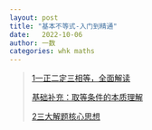 ```yaml
---
layout: post
title: "基本不等式-入门到精通"
date:   2022-10-06
author: 一数
categories: whk maths
---
```


> [1一正二定三相等，全面解读](https://b23.tv/VM7dcqr)
>
> [基础补充：取等条件的本质理解](https://b23.tv/ewLbrAB)
> 
> [2三大解题核心思想](https://b23.tv/IBgjbp0)